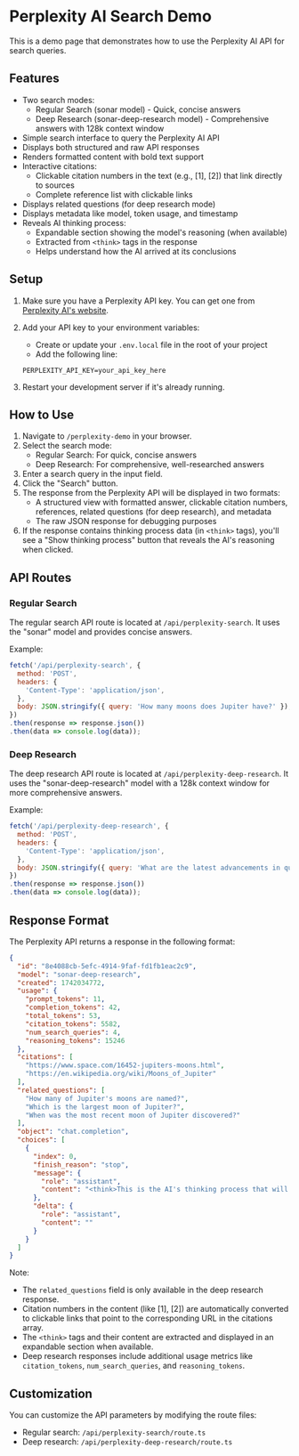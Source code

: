 # Perplexity AI Search Demo

This is a demo page that demonstrates how to use the Perplexity AI API for search queries.

## Features

- Two search modes:
  - Regular Search (sonar model) - Quick, concise answers
  - Deep Research (sonar-deep-research model) - Comprehensive answers with 128k context window
- Simple search interface to query the Perplexity AI API
- Displays both structured and raw API responses
- Renders formatted content with bold text support
- Interactive citations:
  - Clickable citation numbers in the text (e.g., [1], [2]) that link directly to sources
  - Complete reference list with clickable links
- Displays related questions (for deep research mode)
- Displays metadata like model, token usage, and timestamp
- Reveals AI thinking process:
  - Expandable section showing the model's reasoning (when available)
  - Extracted from `<think>` tags in the response
  - Helps understand how the AI arrived at its conclusions

## Setup

1. Make sure you have a Perplexity API key. You can get one from [Perplexity AI's website](https://www.perplexity.ai/).

2. Add your API key to your environment variables:
   - Create or update your `.env.local` file in the root of your project
   - Add the following line:
   ```
   PERPLEXITY_API_KEY=your_api_key_here
   ```

3. Restart your development server if it's already running.

## How to Use

1. Navigate to `/perplexity-demo` in your browser.
2. Select the search mode:
   - Regular Search: For quick, concise answers
   - Deep Research: For comprehensive, well-researched answers
3. Enter a search query in the input field.
4. Click the "Search" button.
5. The response from the Perplexity API will be displayed in two formats:
   - A structured view with formatted answer, clickable citation numbers, references, related questions (for deep research), and metadata
   - The raw JSON response for debugging purposes
6. If the response contains thinking process data (in `<think>` tags), you'll see a "Show thinking process" button that reveals the AI's reasoning when clicked.

## API Routes

### Regular Search

The regular search API route is located at `/api/perplexity-search`. It uses the "sonar" model and provides concise answers.

Example:
```javascript
fetch('/api/perplexity-search', {
  method: 'POST',
  headers: {
    'Content-Type': 'application/json',
  },
  body: JSON.stringify({ query: 'How many moons does Jupiter have?' }),
})
.then(response => response.json())
.then(data => console.log(data));
```

### Deep Research

The deep research API route is located at `/api/perplexity-deep-research`. It uses the "sonar-deep-research" model with a 128k context window for more comprehensive answers.

Example:
```javascript
fetch('/api/perplexity-deep-research', {
  method: 'POST',
  headers: {
    'Content-Type': 'application/json',
  },
  body: JSON.stringify({ query: 'What are the latest advancements in quantum computing?' }),
})
.then(response => response.json())
.then(data => console.log(data));
```

## Response Format

The Perplexity API returns a response in the following format:

```json
{
  "id": "8e4088cb-5efc-4914-9faf-fd1fb1eac2c9",
  "model": "sonar-deep-research",
  "created": 1742034772,
  "usage": {
    "prompt_tokens": 11,
    "completion_tokens": 42,
    "total_tokens": 53,
    "citation_tokens": 5582,
    "num_search_queries": 4,
    "reasoning_tokens": 15246
  },
  "citations": [
    "https://www.space.com/16452-jupiters-moons.html",
    "https://en.wikipedia.org/wiki/Moons_of_Jupiter"
  ],
  "related_questions": [
    "How many of Jupiter's moons are named?",
    "Which is the largest moon of Jupiter?",
    "When was the most recent moon of Jupiter discovered?"
  ],
  "object": "chat.completion",
  "choices": [
    {
      "index": 0,
      "finish_reason": "stop",
      "message": {
        "role": "assistant",
        "content": "<think>This is the AI's thinking process that will be hidden by default and can be expanded by the user.</think>Jupiter has **95 confirmed moons** as of February 2024[1]. The largest moon is Ganymede[2]."
      },
      "delta": {
        "role": "assistant",
        "content": ""
      }
    }
  ]
}
```

Note: 
- The `related_questions` field is only available in the deep research response.
- Citation numbers in the content (like [1], [2]) are automatically converted to clickable links that point to the corresponding URL in the citations array.
- The `<think>` tags and their content are extracted and displayed in an expandable section when available.
- Deep research responses include additional usage metrics like `citation_tokens`, `num_search_queries`, and `reasoning_tokens`.

## Customization

You can customize the API parameters by modifying the route files:
- Regular search: `/api/perplexity-search/route.ts`
- Deep research: `/api/perplexity-deep-research/route.ts` 